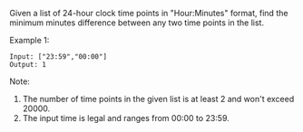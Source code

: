 Given a list of 24-hour clock time points in "Hour:Minutes" format, find the minimum minutes difference between any two time points in the list.

Example 1:

~~~
Input: ["23:59","00:00"]
Output: 1
~~~

Note:

1. The number of time points in the given list is at least 2 and won't exceed 20000.
1. The input time is legal and ranges from 00:00 to 23:59.
